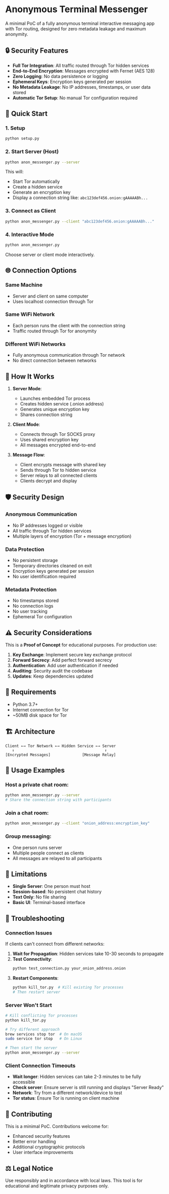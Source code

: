 # Anonymous Terminal Messenger

A minimal PoC of a fully anonymous terminal interactive messaging app with Tor routing, designed for zero metadata leakage and maximum anonymity.

## 🔒 Security Features

-   **Full Tor Integration**: All traffic routed through Tor hidden services
-   **End-to-End Encryption**: Messages encrypted with Fernet (AES 128)
-   **Zero Logging**: No data persistence or logging
-   **Ephemeral Keys**: Encryption keys generated per session
-   **No Metadata Leakage**: No IP addresses, timestamps, or user data stored
-   **Automatic Tor Setup**: No manual Tor configuration required

## 🚀 Quick Start

### 1. Setup

```bash
python setup.py
```

### 2. Start Server (Host)

```bash
python anon_messenger.py --server
```

This will:

-   Start Tor automatically
-   Create a hidden service
-   Generate an encryption key
-   Display a connection string like: `abc123def456.onion:gAAAAABh...`

### 3. Connect as Client

```bash
python anon_messenger.py --client "abc123def456.onion:gAAAAABh..."
```

### 4. Interactive Mode

```bash
python anon_messenger.py
```

Choose server or client mode interactively.

## 🌐 Connection Options

### Same Machine

-   Server and client on same computer
-   Uses localhost connection through Tor

### Same WiFi Network

-   Each person runs the client with the connection string
-   Traffic routed through Tor for anonymity

### Different WiFi Networks

-   Fully anonymous communication through Tor network
-   No direct connection between networks

## 📡 How It Works

1. **Server Mode**:

    - Launches embedded Tor process
    - Creates hidden service (.onion address)
    - Generates unique encryption key
    - Shares connection string

2. **Client Mode**:

    - Connects through Tor SOCKS proxy
    - Uses shared encryption key
    - All messages encrypted end-to-end

3. **Message Flow**:
    - Client encrypts message with shared key
    - Sends through Tor to hidden service
    - Server relays to all connected clients
    - Clients decrypt and display

## 🛡️ Security Design

### Anonymous Communication

-   No IP addresses logged or visible
-   All traffic through Tor hidden services
-   Multiple layers of encryption (Tor + message encryption)

### Data Protection

-   No persistent storage
-   Temporary directories cleaned on exit
-   Encryption keys generated per session
-   No user identification required

### Metadata Protection

-   No timestamps stored
-   No connection logs
-   No user tracking
-   Ephemeral Tor configuration

## ⚠️ Security Considerations

This is a **Proof of Concept** for educational purposes. For production use:

1. **Key Exchange**: Implement secure key exchange protocol
2. **Forward Secrecy**: Add perfect forward secrecy
3. **Authentication**: Add user authentication if needed
4. **Auditing**: Security audit the codebase
5. **Updates**: Keep dependencies updated

## 🔧 Requirements

-   Python 3.7+
-   Internet connection for Tor
-   ~50MB disk space for Tor

## 🏗️ Architecture

```
Client ←→ Tor Network ←→ Hidden Service ←→ Server
   ↑                                        ↑
[Encrypted Messages]              [Message Relay]
```

## 📝 Usage Examples

### Host a private chat room:

```bash
python anon_messenger.py --server
# Share the connection string with participants
```

### Join a chat room:

```bash
python anon_messenger.py --client "onion_address:encryption_key"
```

### Group messaging:

-   One person runs server
-   Multiple people connect as clients
-   All messages are relayed to all participants

## 🚨 Limitations

-   **Single Server**: One person must host
-   **Session-based**: No persistent chat history
-   **Text Only**: No file sharing
-   **Basic UI**: Terminal-based interface

## 🔧 Troubleshooting

### Connection Issues

If clients can't connect from different networks:

1. **Wait for Propagation**: Hidden services take 10-30 seconds to propagate
2. **Test Connectivity**:
    ```bash
    python test_connection.py your_onion_address.onion
    ```
3. **Restart Components**:
    ```bash
    python kill_tor.py  # Kill existing Tor processes
    # Then restart server
    ```

### Server Won't Start

```bash
# Kill conflicting Tor processes
python kill_tor.py

# Try different approach
brew services stop tor  # On macOS
sudo service tor stop   # On Linux

# Then start the server
python anon_messenger.py --server
```

### Client Connection Timeouts

-   **Wait longer**: Hidden services can take 2-3 minutes to be fully accessible
-   **Check server**: Ensure server is still running and displays "Server Ready"
-   **Network**: Try from a different network/device to test
-   **Tor status**: Ensure Tor is running on client machine

## 🔄 Contributing

This is a minimal PoC. Contributions welcome for:

-   Enhanced security features
-   Better error handling
-   Additional cryptographic protocols
-   User interface improvements

## ⚖️ Legal Notice

Use responsibly and in accordance with local laws. This tool is for educational and legitimate privacy purposes only.
